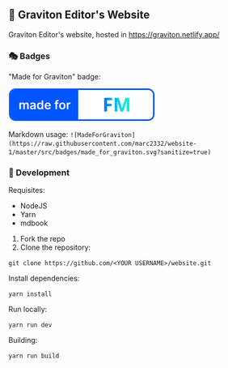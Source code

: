 ## 🎡 Graviton Editor's Website
Graviton Editor's website, hosted in https://graviton.netlify.app/

### 🎭 Badges

"Made for Graviton" badge:

![made_for_FM2](badges/made_for_fm2.svg)

Markdown usage:
```![MadeForGraviton](https://raw.githubusercontent.com/marc2332/website-1/master/src/badges/made_for_graviton.svg?sanitize=true)```

### 🥽 Development

Requisites:
- NodeJS
- Yarn
- mdbook

1. Fork the repo
2. Clone the repository:
```
git clone https://github.com/<YOUR USERNAME>/website.git
```

Install dependencies:
```
yarn install
```

Run locally:
```
yarn run dev
```

Building:
```
yarn run build
```

